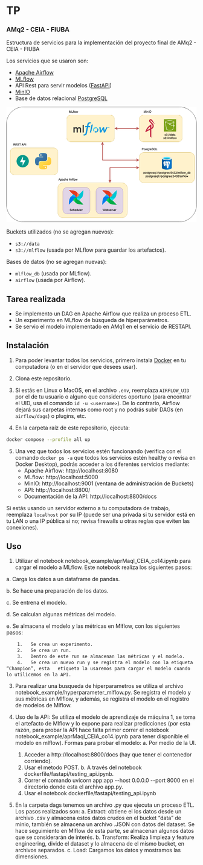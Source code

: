 # TP
### AMq2 - CEIA - FIUBA
Estructura de servicios para la implementación del proyecto final de AMq2 - CEIA - FIUBA

Los servicios que se usaron son:
- [Apache Airflow](https://airflow.apache.org/)
- [MLflow](https://mlflow.org/)
- API Rest para servir modelos ([FastAPI](https://fastapi.tiangolo.com/))
- [MinIO](https://min.io/)
- Base de datos relacional [PostgreSQL](https://www.postgresql.org/)

![Diagrama de servicios](final_assign.png)

Buckets utilizados (no se agregan nuevos):

- `s3://data`
- `s3://mlflow` (usada por MLflow para guardar los artefactos).

Bases de datos (no se agregan nuevas):

- `mlflow_db` (usada por MLflow).
- `airflow` (usada por Airflow).

## Tarea realizada

- Se implemento un DAG en Apache Airflow que realiza un proceso ETL.
- Un experimento en MLflow de búsqueda de hiperparámetros.
- Se servio el modelo implementado en AMq1 en el servicio de RESTAPI.

## Instalación

1. Para poder levantar todos los servicios, primero instala [Docker](https://docs.docker.com/engine/install/) en tu 
computadora (o en el servidor que desees usar).

2. Clona este repositorio.

3. Si estás en Linux o MacOS, en el archivo `.env`, reemplaza `AIRFLOW_UID` por el de tu 
usuario o alguno que consideres oportuno (para encontrar el UID, usa el comando 
`id -u <username>`). De lo contrario, Airflow dejará sus carpetas internas como root y no 
podrás subir DAGs (en `airflow/dags`) o plugins, etc.

4. En la carpeta raíz de este repositorio, ejecuta:

```bash
docker compose --profile all up
```

5. Una vez que todos los servicios estén funcionando (verifica con el comando `docker ps -a` 
que todos los servicios estén healthy o revisa en Docker Desktop), podrás acceder a los 
diferentes servicios mediante:
   - Apache Airflow: http://localhost:8080
   - MLflow: http://localhost:5000
   - MinIO: http://localhost:9001 (ventana de administración de Buckets)
   - API: http://localhost:8800/
   - Documentación de la API: http://localhost:8800/docs

Si estás usando un servidor externo a tu computadora de trabajo, reemplaza `localhost` por su IP 
(puede ser una privada si tu servidor está en tu LAN o una IP pública si no; revisa firewalls 
u otras reglas que eviten las conexiones).

## Uso

1.   Utilizar el notebook notebook_example/aprMaqI_CEIA_co14.ipynb para cargar el modelo a MLflow. Este notebook realiza los siguientes pasos:
   
   a.   Carga los datos a un dataframe de pandas.
   
   b.   Se hace una preparación de los datos.
   
   c.   Se entrena el modelo.
   
   d.   Se calculan algunas métricas del modelo.
   
   e.   Se almacena el modelo y las métricas en Mlflow, con los siguientes pasos:
   
        1.   Se crea un experimento.
        2.   Se crea un run.
        3.   Dentro de este run se almacenan las métricas y el modelo.
        4.   Se crea un nuevo run y se registra el modelo con la etiqueta “Champion”, esta   etiqueta la usaremos para cargar el modelo cuando lo utilicemos en la API.

3.   Para realizar una busqueda de hiperparametros se utiliza el archivo notebook_example/hyperparameter_mlflow.py. Se registra el modelo y sus métricas en Mlflow, y además, se registra el modelo en el registro de modelos de Mlflow.

4.   Uso de la API: Se utiliza el modelo de aprendizaje de máquina 1, se toma el artefacto de Mlflow y lo expone para realizar predicciones (por esta razón, para probar la API hace falta primer correr el notebook notebook_example/aprMaqI_CEIA_co14.ipynb para tener disponible el modelo en mlflow). Formas para probar el modelo:
   a.   Por medio de la UI.
        1.   Acceder a http://localhost:8800/docs (hay que tener el contenedor corriendo).
        2.   Usar el metodo POST.
   b.   A través del notebook dockerfile/fastapi/testing_api.ipynb.
        1.   Correr el comando uvicorn app:app --host 0.0.0.0 --port 8000 en el directorio donde esta el archivo app.py.
        2.   Usar el notebook dockerfile/fastapi/testing_api.ipynb

5.   En la carpeta dags tenemos un archivo .py que ejecuta un proceso ETL. Los pasos realizados son:
   a.   Extract: obtiene el los datos desde un archivo .csv y almacena estos datos crudos en el bucket “data” de minio, también se almacena un archivo .JSON con datos del            dataset. Se hace seguimiento en Mlflow de esta parte, se almacenan algunos datos que se considerarán de interés.
   b.   Transform: Realiza limpieza y feature engineering, divide el dataset y lo almacena de el mismo bucket, en archivos separados.
   c.   Load: Cargamos los datos y mostramos las dimensiones.
              

